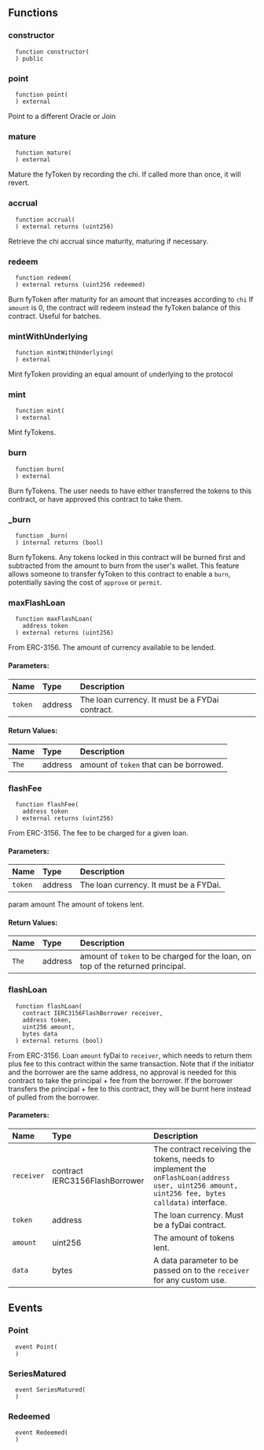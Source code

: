 


## Functions
### constructor
```solidity
  function constructor(
  ) public
```




### point
```solidity
  function point(
  ) external
```

Point to a different Oracle or Join


### mature
```solidity
  function mature(
  ) external
```

Mature the fyToken by recording the chi.
If called more than once, it will revert.


### accrual
```solidity
  function accrual(
  ) external returns (uint256)
```

Retrieve the chi accrual since maturity, maturing if necessary.


### redeem
```solidity
  function redeem(
  ) external returns (uint256 redeemed)
```

Burn fyToken after maturity for an amount that increases according to `chi`
If `amount` is 0, the contract will redeem instead the fyToken balance of this contract. Useful for batches.


### mintWithUnderlying
```solidity
  function mintWithUnderlying(
  ) external
```

Mint fyToken providing an equal amount of underlying to the protocol


### mint
```solidity
  function mint(
  ) external
```

Mint fyTokens.


### burn
```solidity
  function burn(
  ) external
```

Burn fyTokens. The user needs to have either transferred the tokens to this contract, or have approved this contract to take them.


### _burn
```solidity
  function _burn(
  ) internal returns (bool)
```

Burn fyTokens. 
Any tokens locked in this contract will be burned first and subtracted from the amount to burn from the user's wallet.
This feature allows someone to transfer fyToken to this contract to enable a `burn`, potentially saving the cost of `approve` or `permit`.


### maxFlashLoan
```solidity
  function maxFlashLoan(
    address token
  ) external returns (uint256)
```

From ERC-3156. The amount of currency available to be lended.

#### Parameters:
| Name | Type | Description                                                          |
| :--- | :--- | :------------------------------------------------------------------- |
|`token` | address | The loan currency. It must be a FYDai contract.

#### Return Values:
| Name                           | Type          | Description                                                                  |
| :----------------------------- | :------------ | :--------------------------------------------------------------------------- |
|`The`| address | amount of `token` that can be borrowed.
### flashFee
```solidity
  function flashFee(
    address token
  ) external returns (uint256)
```

From ERC-3156. The fee to be charged for a given loan.

#### Parameters:
| Name | Type | Description                                                          |
| :--- | :--- | :------------------------------------------------------------------- |
|`token` | address | The loan currency. It must be a FYDai.
param amount The amount of tokens lent.

#### Return Values:
| Name                           | Type          | Description                                                                  |
| :----------------------------- | :------------ | :--------------------------------------------------------------------------- |
|`The`| address | amount of `token` to be charged for the loan, on top of the returned principal.
### flashLoan
```solidity
  function flashLoan(
    contract IERC3156FlashBorrower receiver,
    address token,
    uint256 amount,
    bytes data
  ) external returns (bool)
```

From ERC-3156. Loan `amount` fyDai to `receiver`, which needs to return them plus fee to this contract within the same transaction.
Note that if the initiator and the borrower are the same address, no approval is needed for this contract to take the principal + fee from the borrower.
If the borrower transfers the principal + fee to this contract, they will be burnt here instead of pulled from the borrower.

#### Parameters:
| Name | Type | Description                                                          |
| :--- | :--- | :------------------------------------------------------------------- |
|`receiver` | contract IERC3156FlashBorrower | The contract receiving the tokens, needs to implement the `onFlashLoan(address user, uint256 amount, uint256 fee, bytes calldata)` interface.
|`token` | address | The loan currency. Must be a fyDai contract.
|`amount` | uint256 | The amount of tokens lent.
|`data` | bytes | A data parameter to be passed on to the `receiver` for any custom use.

## Events
### Point
```solidity
  event Point(
  )
```



### SeriesMatured
```solidity
  event SeriesMatured(
  )
```



### Redeemed
```solidity
  event Redeemed(
  )
```



